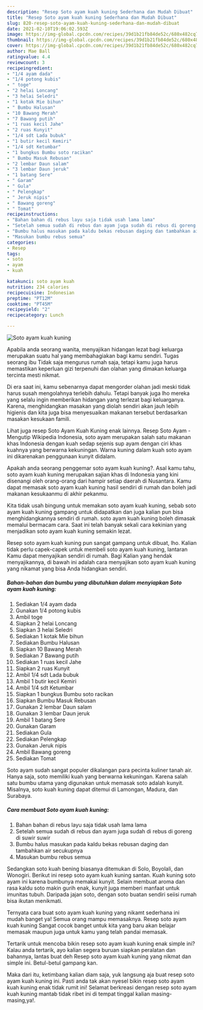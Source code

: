 ```yaml
---
description: "Resep Soto ayam kuah kuning Sederhana dan Mudah Dibuat"
title: "Resep Soto ayam kuah kuning Sederhana dan Mudah Dibuat"
slug: 820-resep-soto-ayam-kuah-kuning-sederhana-dan-mudah-dibuat
date: 2021-02-10T19:06:02.593Z
image: https://img-global.cpcdn.com/recipes/39d1b21fb84de52c/680x482cq70/soto-ayam-kuah-kuning-foto-resep-utama.jpg
thumbnail: https://img-global.cpcdn.com/recipes/39d1b21fb84de52c/680x482cq70/soto-ayam-kuah-kuning-foto-resep-utama.jpg
cover: https://img-global.cpcdn.com/recipes/39d1b21fb84de52c/680x482cq70/soto-ayam-kuah-kuning-foto-resep-utama.jpg
author: Mae Ball
ratingvalue: 4.4
reviewcount: 3
recipeingredient:
- "1/4 ayam dada"
- "1/4 potong kubis"
- " toge"
- "2 helai Loncang"
- "3 helai Seledri"
- "1 kotak Mie bihun"
- " Bumbu Halusan"
- "10 Bawang Merah"
- "7 Bawang putih"
- "1 ruas kecil Jahe"
- "2 ruas Kunyit"
- "1/4 sdt Lada bubuk"
- "1 butir kecil Kemiri"
- "1/4 sdt Ketumbar"
- "1 bungkus Bumbu soto racikan"
- " Bumbu Masuk Rebusan"
- "2 lembar Daun salam"
- "3 lembar Daun jeruk"
- "1 batang Sere"
- " Garam"
- " Gula"
- " Pelengkap"
- " Jeruk nipis"
- " Bawang goreng"
- " Tomat"
recipeinstructions:
- "Bahan bahan di rebus layu saja tidak usah lama lama"
- "Setelah semua sudah di rebus dan ayam juga sudah di rebus di goreng di suwir suwir"
- "Bumbu halus masukan pada kaldu bekas rebusan daging dan tambahkan air secukupnya"
- "Masukan bumbu rebus semua"
categories:
- Resep
tags:
- soto
- ayam
- kuah

katakunci: soto ayam kuah 
nutrition: 234 calories
recipecuisine: Indonesian
preptime: "PT12M"
cooktime: "PT45M"
recipeyield: "2"
recipecategory: Lunch

---
```



![Soto ayam kuah kuning](https://img-global.cpcdn.com/recipes/39d1b21fb84de52c/680x482cq70/soto-ayam-kuah-kuning-foto-resep-utama.jpg)

Apabila anda seorang wanita, menyajikan hidangan lezat bagi keluarga merupakan suatu hal yang membahagiakan bagi kamu sendiri. Tugas seorang ibu Tidak saja mengurus rumah saja, tetapi kamu juga harus memastikan keperluan gizi terpenuhi dan olahan yang dimakan keluarga tercinta mesti nikmat.

Di era  saat ini, kamu sebenarnya dapat mengorder olahan jadi meski tidak harus susah mengolahnya terlebih dahulu. Tetapi banyak juga lho mereka yang selalu ingin memberikan hidangan yang terlezat bagi keluarganya. Karena, menghidangkan masakan yang diolah sendiri akan jauh lebih higienis dan kita juga bisa menyesuaikan makanan tersebut berdasarkan masakan kesukaan famili. 

Lihat juga resep Soto Ayam Kuah Kuning enak lainnya. Resep Soto Ayam - Mengutip Wikipedia Indonesia, soto ayam merupakan salah satu makanan khas Indonesia dengan kuah sedap sejenis sup ayam dengan ciri khas kuahnya yang berwarna kekuningan. Warna kuning dalam kuah soto ayam ini dikarenakan penggunaan kunyit didalam.

Apakah anda seorang penggemar soto ayam kuah kuning?. Asal kamu tahu, soto ayam kuah kuning merupakan sajian khas di Indonesia yang kini disenangi oleh orang-orang dari hampir setiap daerah di Nusantara. Kamu dapat memasak soto ayam kuah kuning hasil sendiri di rumah dan boleh jadi makanan kesukaanmu di akhir pekanmu.

Kita tidak usah bingung untuk memakan soto ayam kuah kuning, sebab soto ayam kuah kuning gampang untuk didapatkan dan juga kalian pun bisa menghidangkannya sendiri di rumah. soto ayam kuah kuning boleh dimasak memalui bermacam cara. Saat ini telah banyak sekali cara kekinian yang menjadikan soto ayam kuah kuning semakin lezat.

Resep soto ayam kuah kuning pun sangat gampang untuk dibuat, lho. Kalian tidak perlu capek-capek untuk membeli soto ayam kuah kuning, lantaran Kamu dapat menyajikan sendiri di rumah. Bagi Kalian yang hendak menyajikannya, di bawah ini adalah cara menyajikan soto ayam kuah kuning yang nikamat yang bisa Anda hidangkan sendiri.

<!--inarticleads1-->

##### Bahan-bahan dan bumbu yang dibutuhkan dalam menyiapkan Soto ayam kuah kuning:

1. Sediakan 1/4 ayam dada
1. Gunakan 1/4 potong kubis
1. Ambil  toge
1. Siapkan 2 helai Loncang
1. Siapkan 3 helai Seledri
1. Sediakan 1 kotak Mie bihun
1. Sediakan  Bumbu Halusan
1. Siapkan 10 Bawang Merah
1. Sediakan 7 Bawang putih
1. Sediakan 1 ruas kecil Jahe
1. Siapkan 2 ruas Kunyit
1. Ambil 1/4 sdt Lada bubuk
1. Ambil 1 butir kecil Kemiri
1. Ambil 1/4 sdt Ketumbar
1. Siapkan 1 bungkus Bumbu soto racikan
1. Siapkan  Bumbu Masuk Rebusan
1. Gunakan 2 lembar Daun salam
1. Gunakan 3 lembar Daun jeruk
1. Ambil 1 batang Sere
1. Gunakan  Garam
1. Sediakan  Gula
1. Sediakan  Pelengkap
1. Gunakan  Jeruk nipis
1. Ambil  Bawang goreng
1. Sediakan  Tomat


Soto ayam sudah sangat populer dikalangan para pecinta kuliner tanah air. Hanya saja, soto memiliki kuah yang berwarna kekuningan. Karena salah satu bumbu utama yang digunakan untuk memasak soto adalah kunyit. Misalnya, soto kuah kuning dapat ditemui di Lamongan, Madura, dan Surabaya. 

<!--inarticleads2-->

##### Cara membuat Soto ayam kuah kuning:

1. Bahan bahan di rebus layu saja tidak usah lama lama
1. Setelah semua sudah di rebus dan ayam juga sudah di rebus di goreng di suwir suwir
1. Bumbu halus masukan pada kaldu bekas rebusan daging dan tambahkan air secukupnya
1. Masukan bumbu rebus semua


Sedangkan soto kuah bening biasanya ditemukan di Solo, Boyolali, dan Wonogiri. Berikut ini resep soto ayam kuah kuning santan. Kuah kuning soto ayam ini karena bumbunya memakai kunyit. Selain membuat aroma dan rasa kaldu soto makin gurih enak, kunyit juga memberi manfaat untuk imunitas tubuh. Daripada jajan soto, dengan soto buatan sendiri seiisi rumah bisa ikutan menikmati. 

Ternyata cara buat soto ayam kuah kuning yang nikamt sederhana ini mudah banget ya! Semua orang mampu memasaknya. Resep soto ayam kuah kuning Sangat cocok banget untuk kita yang baru akan belajar memasak maupun juga untuk kamu yang telah pandai memasak.

Tertarik untuk mencoba bikin resep soto ayam kuah kuning enak simple ini? Kalau anda tertarik, ayo kalian segera buruan siapkan peralatan dan bahannya, lantas buat deh Resep soto ayam kuah kuning yang nikmat dan simple ini. Betul-betul gampang kan. 

Maka dari itu, ketimbang kalian diam saja, yuk langsung aja buat resep soto ayam kuah kuning ini. Pasti anda tak akan nyesel bikin resep soto ayam kuah kuning enak tidak rumit ini! Selamat berkreasi dengan resep soto ayam kuah kuning mantab tidak ribet ini di tempat tinggal kalian masing-masing,ya!.

